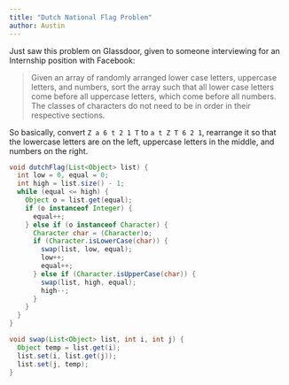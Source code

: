 ```yaml
---
title: "Dutch National Flag Problem"
author: Austin
---
```


Just saw this problem on Glassdoor, given to someone interviewing for an Internship position with Facebook:

> Given an array of randomly arranged lower case letters, uppercase letters, and numbers, sort the array such that all lower case letters come before all uppercase letters, which come before all numbers. The classes of characters do not need to be in order in their respective sections.

So basically, convert ``` Z a 6 t 2 1 T ``` to ``` a t Z T 6 2 1 ```, rearrange it so that the lowercase letters are on the left, uppercase letters in the middle, and numbers on the right.



``` java
void dutchFlag(List<Object> list) {
  int low = 0, equal = 0;
  int high = list.size() - 1;
  while (equal <= high) {
    Object o = list.get(equal);
    if (o instanceof Integer) {
      equal++;
    } else if (o instanceof Character) {
      Character char = (Character)o;
      if (Character.isLowerCase(char)) {
        swap(list, low, equal);
        low++;
        equal++;
      } else if (Character.isUpperCase(char)) {
        swap(list, high, equal);
        high--;
      }
    }
  }
}

void swap(List<Object> list, int i, int j) {
  Object temp = list.get(i);
  list.set(i, list.get(j));
  list.set(j, temp);
}
```
